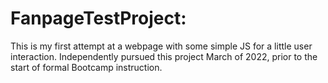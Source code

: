 # FanpageTestProject:
This is my first attempt at a webpage with some simple JS for a little user interaction.  Independently pursued this project March of 2022,
prior to the start of formal Bootcamp instruction.
